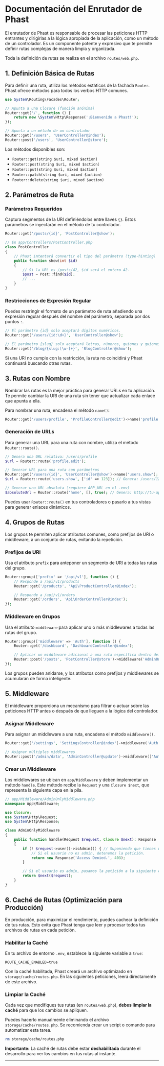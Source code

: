 # Documentación del Enrutador de Phast

El enrutador de Phast es responsable de procesar las peticiones HTTP entrantes y dirigirlas a la lógica apropiada de la aplicación, como un método de un controlador. Es un componente potente y expresivo que te permite definir rutas complejas de manera limpia y organizada.

Toda la definición de rutas se realiza en el archivo `routes/web.php`.

## 1. Definición Básica de Rutas

Para definir una ruta, utiliza los métodos estáticos de la fachada `Router`. Phast ofrece métodos para todos los verbos HTTP comunes.

```php
use System\Routing\Facades\Router;

// Apunta a una Closure (función anónima)
Router::get('/', function () {
    return new \System\Http\Response('¡Bienvenido a Phast!');
});

// Apunta a un método de un controlador
Router::get('/users', 'UserController@index');
Router::post('/users', 'UserController@store');
```

Los métodos disponibles son:

-  `Router::get(string $uri, mixed $action)`
-  `Router::post(string $uri, mixed $action)`
-  `Router::put(string $uri, mixed $action)`
-  `Router::patch(string $uri, mixed $action)`
-  `Router::delete(string $uri, mixed $action)`

## 2. Parámetros de Ruta

### Parámetros Requeridos

Captura segmentos de la URI definiéndolos entre llaves `{}`. Estos parámetros se inyectarán en el método de tu controlador.

```php
Router::get('/posts/{id}', 'PostController@show');
```

```php
// En app/Controllers/PostController.php
class PostController
{
    // Phast intentará convertir el tipo del parámetro (type-hinting)
    public function show(int $id)
    {
        // Si la URL es /posts/42, $id será el entero 42.
        $post = Post::find($id);
        // ...
    }
}
```

### Restricciones de Expresión Regular

Puedes restringir el formato de un parámetro de ruta añadiendo una expresión regular después del nombre del parámetro, separada por dos puntos `:`.

```php
// El parámetro {id} solo aceptará dígitos numéricos.
Router::get('/users/{id:\d+}', 'UserController@show');

// El parámetro {slug} solo aceptará letras, números, guiones y guiones bajos.
Router::get('/blog/{slug:[\w-]+}', 'BlogController@show');
```

Si una URI no cumple con la restricción, la ruta no coincidirá y Phast continuará buscando otras rutas.

## 3. Rutas con Nombre

Nombrar las rutas es la mejor práctica para generar URLs en tu aplicación. Te permite cambiar la URI de una ruta sin tener que actualizar cada enlace que apunta a ella.

Para nombrar una ruta, encadena el método `name()`:

```php
Router::get('/users/profile', 'ProfileController@edit')->name('profile.edit');
```

### Generación de URLs

Para generar una URL para una ruta con nombre, utiliza el método `Router::route()`.

```php
// Genera una URL relativa: /users/profile
$url = Router::route('profile.edit');

// Generar URL para una ruta con parámetros
Router::get('/users/{id}', 'UserController@show')->name('users.show');
$url = Router::route('users.show', ['id' => 123]); // Genera: /users/123

// Generar una URL absoluta (requiere APP_URL en el .env)
$absoluteUrl = Router::route('home', [], true); // Genera: http://tu-app.com/
```

Puedes usar `Router::route()` en tus controladores o pasarlo a tus vistas para generar enlaces dinámicos.

## 4. Grupos de Rutas

Los grupos te permiten aplicar atributos comunes, como prefijos de URI o middleware, a un conjunto de rutas, evitando la repetición.

### Prefijos de URI

Usa el atributo `prefix` para anteponer un segmento de URI a todas las rutas del grupo.

```php
Router::group(['prefix' => '/api/v1'], function () {
    // Responde a /api/v1/products
    Router::get('/products', 'Api\ProductController@index');

    // Responde a /api/v1/orders
    Router::get('/orders', 'Api\OrderController@index');
});
```

### Middleware en Grupos

Usa el atributo `middleware` para aplicar uno o más middlewares a todas las rutas del grupo.

```php
Router::group(['middleware' => 'Auth'], function () {
    Router::get('/dashboard', 'DashboardController@index');

    // Aplicar un middleware adicional a una ruta específica dentro del grupo
    Router::post('/posts', 'PostController@store')->middleware('AdminOnly');
});
```

Los grupos pueden anidarse, y los atributos como prefijos y middlewares se acumularán de forma inteligente.

## 5. Middleware

El middleware proporciona un mecanismo para filtrar o actuar sobre las peticiones HTTP antes o después de que lleguen a la lógica del controlador.

### Asignar Middleware

Para asignar un middleware a una ruta, encadena el método `middleware()`.

```php
Router::get('/settings', 'SettingsController@index')->middleware('Auth');

// Asignar múltiples middlewares
Router::post('/admin/data', 'AdminController@update')->middleware(['Auth', 'AdminOnly']);
```

### Crear un Middleware

Los middlewares se ubican en `app/Middleware` y deben implementar un método `handle`. Este método recibe la `Request` y una `Closure $next`, que representa la siguiente capa en la pila.

```php
// app/Middleware/AdminOnlyMiddleware.php
namespace App\Middleware;

use Closure;
use System\Http\Request;
use System\Http\Response;

class AdminOnlyMiddleware
{
    public function handle(Request $request, Closure $next): Response
    {
        if (! $request->user()->isAdmin()) { // Suponiendo que tienes un método de usuario
            // Si el usuario no es admin, detenemos la petición.
            return new Response('Access Denied.', 403);
        }

        // Si el usuario es admin, pasamos la petición a la siguiente capa.
        return $next($request);
    }
}
```

## 6. Caché de Rutas (Optimización para Producción)

En producción, para maximizar el rendimiento, puedes cachear la definición de tus rutas. Esto evita que Phast tenga que leer y procesar todos tus archivos de rutas en cada petición.

### Habilitar la Caché

En tu archivo de entorno `.env`, establece la siguiente variable a `true`:

```env
ROUTE_CACHE_ENABLED=true
```

Con la caché habilitada, Phast creará un archivo optimizado en `storage/cache/routes.php`. En las siguientes peticiones, leerá directamente de este archivo.

### Limpiar la Caché

Cada vez que modifiques tus rutas (en `routes/web.php`), **debes limpiar la caché** para que los cambios se apliquen.

Puedes hacerlo manualmente eliminando el archivo `storage/cache/routes.php`. Se recomienda crear un script o comando para automatizar esta tarea.

```bash
rm storage/cache/routes.php
```

**Importante:** La caché de rutas debe estar **deshabilitada** durante el desarrollo para ver los cambios en tus rutas al instante.

---
